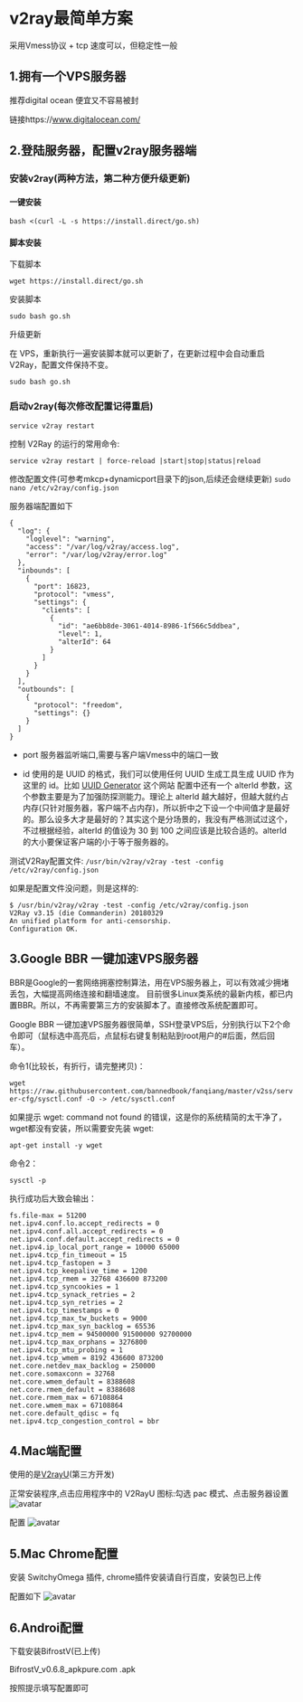 # v2ray最简单方案

采用Vmess协议 + tcp 速度可以，但稳定性一般

## 1.拥有一个VPS服务器
推荐digital ocean 便宜又不容易被封

链接https://www.digitalocean.com/

## 2.登陆服务器，配置v2ray服务器端
### 安装v2ray(两种方法，第二种方便升级更新)
#### 一键安装

`bash <(curl -L -s https://install.direct/go.sh)`

#### 脚本安装
下载脚本

`wget https://install.direct/go.sh`

安装脚本

`sudo bash go.sh`

升级更新

在 VPS，重新执行一遍安装脚本就可以更新了，在更新过程中会自动重启 V2Ray，配置文件保持不变。

`sudo bash go.sh`

### 启动v2ray(每次修改配置记得重启)
`service v2ray restart`

控制 V2Ray 的运行的常用命令:

`service v2ray restart | force-reload |start|stop|status|reload`

修改配置文件(可参考mkcp+dynamicport目录下的json,后续还会继续更新)
`sudo nano /etc/v2ray/config.json`

服务器端配置如下
```
{
  "log": {
    "loglevel": "warning",
    "access": "/var/log/v2ray/access.log",
    "error": "/var/log/v2ray/error.log"
  },
  "inbounds": [
    {
      "port": 16823,
      "protocol": "vmess",    
      "settings": {
        "clients": [
          {
            "id": "ae6bb8de-3061-4014-8986-1f566c5ddbea", 
            "level": 1,
            "alterId": 64
          }
        ]
      }
    }
  ],
  "outbounds": [
    {
      "protocol": "freedom",
      "settings": {}
    }
  ]
}
```
* port 服务器监听端口,需要与客户端Vmess中的端口一致

* id 使用的是 UUID 的格式，我们可以使用任何 UUID 生成工具生成 UUID 作为这里的 id。比如 [UUID Generator](https://www.uuidgenerator.net/) 这个网站
配置中还有一个 alterId 参数，这个参数主要是为了加强防探测能力。理论上 alterId 越大越好，但越大就约占内存(只针对服务器，客户端不占内存)，所以折中之下设一个中间值才是最好的。那么设多大才是最好的？其实这个是分场景的，我没有严格测试过这个，不过根据经验，alterId 的值设为 30 到 100 之间应该是比较合适的。alterId 的大小要保证客户端的小于等于服务器的。

测试V2Ray配置文件:
`/usr/bin/v2ray/v2ray -test -config /etc/v2ray/config.json`

如果是配置文件没问题，则是这样的:
```
$ /usr/bin/v2ray/v2ray -test -config /etc/v2ray/config.json
V2Ray v3.15 (die Commanderin) 20180329
An unified platform for anti-censorship.
Configuration OK.
```

## 3.Google BBR 一键加速VPS服务器

BBR是Google的一套网络拥塞控制算法，用在VPS服务器上，可以有效减少拥堵丢包，大幅提高网络连接和翻墙速度。
目前很多Linux类系统的最新内核，都已内置BBR。所以，不再需要第三方的安装脚本了。直接修改系统配置即可。

Google BBR 一键加速VPS服务器很简单，SSH登录VPS后，分别执行以下2个命令即可（鼠标选中高亮后，点鼠标右键复制粘贴到root用户的#后面，然后回车）。

命令1(比较长，有折行，请完整拷贝)：

`wget https://raw.githubusercontent.com/bannedbook/fanqiang/master/v2ss/server-cfg/sysctl.conf -O -> /etc/sysctl.conf`

如果提示 wget: command not found 的错误，这是你的系统精简的太干净了，wget都没有安装，所以需要安先装 wget:

`apt-get install -y wget`

命令2：

`sysctl -p`

执行成功后大致会输出：
```
fs.file-max = 51200
net.ipv4.conf.lo.accept_redirects = 0
net.ipv4.conf.all.accept_redirects = 0
net.ipv4.conf.default.accept_redirects = 0
net.ipv4.ip_local_port_range = 10000 65000
net.ipv4.tcp_fin_timeout = 15
net.ipv4.tcp_fastopen = 3
net.ipv4.tcp_keepalive_time = 1200
net.ipv4.tcp_rmem = 32768 436600 873200
net.ipv4.tcp_syncookies = 1
net.ipv4.tcp_synack_retries = 2
net.ipv4.tcp_syn_retries = 2
net.ipv4.tcp_timestamps = 0
net.ipv4.tcp_max_tw_buckets = 9000
net.ipv4.tcp_max_syn_backlog = 65536
net.ipv4.tcp_mem = 94500000 91500000 92700000
net.ipv4.tcp_max_orphans = 3276800
net.ipv4.tcp_mtu_probing = 1
net.ipv4.tcp_wmem = 8192 436600 873200
net.core.netdev_max_backlog = 250000
net.core.somaxconn = 32768
net.core.wmem_default = 8388608
net.core.rmem_default = 8388608
net.core.rmem_max = 67108864
net.core.wmem_max = 67108864
net.core.default_qdisc = fq
net.ipv4.tcp_congestion_control = bbr
```

## 4.Mac端配置
使用的是[V2rayU](https://github.com/yanue/V2rayU/releases)(第三方开发)

正常安装程序,点击应用程序中的 V2RayU 图标:勾选 pac 模式、点击服务器设置
![avatar](./img/v2rayU.png)

配置
![avatar](./img/v2rayU+vmess+tcp.jpg)

## 5.Mac Chrome配置
安装 SwitchyOmega 插件, chrome插件安装请自行百度，安装包已上传

配置如下
![avatar](./img/SwitchyOmega.jpg)

## 6.Androi配置
下载安装BifrostV(已上传)

BifrostV_v0.6.8_apkpure.com .apk

按照提示填写配置即可
